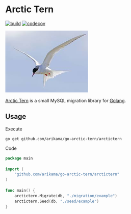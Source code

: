 # Arctic Tern
[![build](https://github.com/arikama/go-arctic-tern/actions/workflows/build.yaml/badge.svg)](https://github.com/arikama/go-arctic-tern/actions/workflows/build.yaml)
[![codecov](https://codecov.io/gh/arikama/go-arctic-tern/branch/master/graph/badge.svg?token=xTbyaIEFCN)](https://codecov.io/gh/arikama/go-arctic-tern)

![Arctic Tern](./arctic_tern.jpeg)

[Arctic Tern](https://en.wikipedia.org/wiki/Arctic_tern#:~:text=The%20Arctic%20tern%20is%20famous%20for%20its%20migration) is a small MySQL migration library for [Golang](https://golang.org/).

## Usage

Execute

```
go get github.com/arikama/go-arctic-tern/arctictern
```

Code

```go
package main

import (
	"github.com/arikama/go-arctic-tern/arctictern"
)

func main() {
	arctictern.Migrate(db, "./migration/example")
	arctictern.Seed(db, "./seed/example")
}
```
